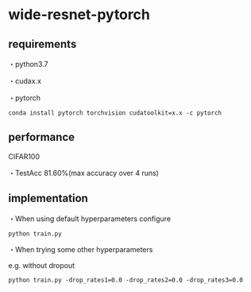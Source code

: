 # wide-resnet-pytorch

## requirements 

・python3.7 

・cudax.x 

・pytorch 

`conda install pytorch torchvision cudatoolkit=x.x -c pytorch` 

## performance

CIFAR100

・TestAcc 81.60%(max accuracy over 4 runs)

## implementation
・When using default hyperparameters configure

`python train.py`

・When trying some other hyperparameters

e.g. without dropout

`python train.py -drop_rates1=0.0 -drop_rates2=0.0 -drop_rates3=0.0`
